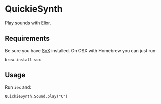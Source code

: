 # QuickieSynth

Play sounds with Elixr.

## Requirements

Be sure you have [SoX](http://sox.sourceforge.net/sox.html) installed.
On OSX with Homebrew you can just run:

```
brew install sox
```

## Usage

Run `iex` and:

```
QuickieSynth.Sound.play("C")
```
